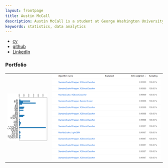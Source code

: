 ```yaml
---
layout: frontpage
title: Austin McCall
description: Austin McCall is a student at George Washington University.
keywords: statistics, data analytics
---
```


<div class="navbar">
  <div class="navbar-inner">
      <ul class="nav">
          <li><a href="{{ BASE_PATH }}/assets/resume.pdf">cv</a></li>
          <li><a href="https://github.com/mccallau">github</a></li>
          <li><a href="https://www.linkedin.com/in/mccallau/">LinkedIn</a></li>
      </ul>
  </div>
</div>

### <a name="Portfolio"></a>Portfolio

<table class="wide">
<tr>
  <td class="left">
    <a href="pages/publpics/pic1.html">
        <img src="assets/publpics/pic1.png" alt="rf example" title="rf example"/>
    </a>
  </td>
  <td class="right">
    <a href="pages/publpics/pic2.html">
        <img src="assets/publpics/pic2.png" alt="automl example" title="automl example"/>
    </a>
  </td>
</tr>
</table>